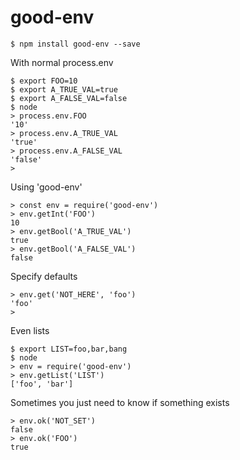
# good-env

```
$ npm install good-env --save
```

With normal process.env

```
$ export FOO=10
$ export A_TRUE_VAL=true
$ export A_FALSE_VAL=false
$ node
> process.env.FOO
'10'
> process.env.A_TRUE_VAL
'true'
> process.env.A_FALSE_VAL
'false'
>
```

Using 'good-env'
```
> const env = require('good-env')
> env.getInt('FOO')
10
> env.getBool('A_TRUE_VAL')
true
> env.getBool('A_FALSE_VAL')
false
```

Specify defaults
```
> env.get('NOT_HERE', 'foo')
'foo'
>
```

Even lists
```
$ export LIST=foo,bar,bang
$ node
> env = require('good-env')
> env.getList('LIST')
['foo', 'bar']
```

Sometimes you just need to know if something exists
```
> env.ok('NOT_SET')
false
> env.ok('FOO')
true
```
